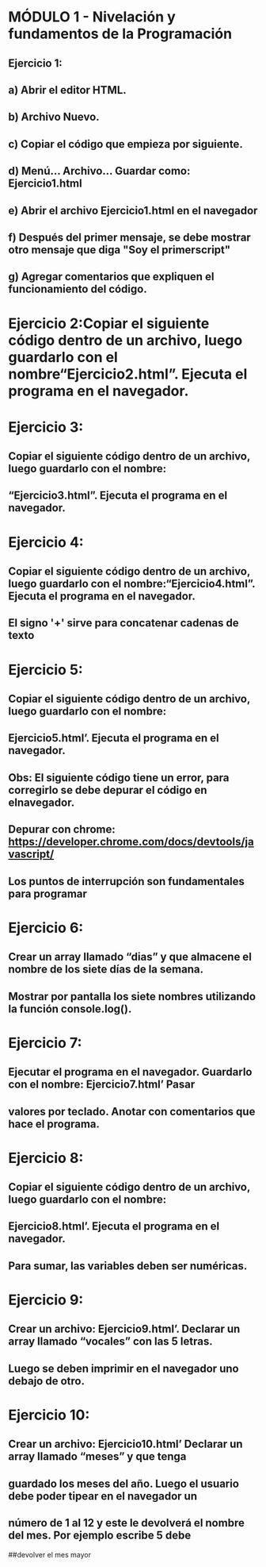 # MÓDULO 1 - Nivelación y fundamentos de la Programación
## Ejercicio 1:
## a) Abrir el editor HTML.
## b) Archivo Nuevo.
## c) Copiar el código que empieza por <!DOCTYPE html> siguiente.
## d) Menú... Archivo... Guardar como: Ejercicio1.html
## e) Abrir el archivo Ejercicio1.html en el navegador
## f) Después del primer mensaje, se debe mostrar otro mensaje que diga "Soy el primerscript"
## g) Agregar comentarios que expliquen el funcionamiento del código.
## <!DOCTYPE html>
## <html>
## <head>
## <title>Ejercicio 1 </title>
## </head>
## <body>
## <script>
## document.writeln("Hola Mundo!");
## </script>
## </body>
## </html>
# Ejercicio 2:Copiar el siguiente código dentro de un archivo, luego guardarlo con el nombre“Ejercicio2.html”. Ejecuta el programa en el navegador.
## <!DOCTYPE html>
## <html>
## <body>
## <script>
## let A, B;
## A = 9;
## B = 7;
### resultado = A + B;
## alert (`La suma de A+B es: ${resultado} ` );
## alert (`La diferencia de A-B es: ${A-B} ` );
## alert (`La multiplicación de AxB es: ${A*B} ` );
## alert (`La división de A/B es: ${resultado=A/B} ` );
## </script>
## </body>
## </html>
# Ejercicio 3:
## Copiar el siguiente código dentro de un archivo, luego guardarlo con el nombre:
## “Ejercicio3.html”. Ejecuta el programa en el navegador.
## <!DOCTYPE html>
## <html>
## <body>
## <script>
## let num1=0;
## let num2=0;
## num1 = num1 + 3;
## num2 = num2 + 7;
## alert (`El primer numero ahora es ${num1} `);
## alert (`El segundo numero ahora es ${num2} ` );
## </script>
## </body>
## </html>
# Ejercicio 4:
## Copiar el siguiente código dentro de un archivo, luego guardarlo con el nombre:“Ejercicio4.html”. Ejecuta el programa en el navegador.
## <html>
## <body>
## <script type="text/javascript">
## const A = "Hola";
## let B = " mundo!";
## document.write("Constante A contiene " + A );
## document.write("</br>");
## document.write("Variable B contiene " + B );
## document.write("</br>");
## document.write(A + B );
## </script>
## <p>El signo '+' sirve para concatenar cadenas de texto</p>
## </body>
## </html>
# Ejercicio 5:
## Copiar el siguiente código dentro de un archivo, luego guardarlo con el nombre:
## Ejercicio5.html’. Ejecuta el programa en el navegador.
## Obs: El siguiente código tiene un error, para corregirlo se debe depurar el código en elnavegador.
## Depurar con chrome: https://developer.chrome.com/docs/devtools/javascript/
## <!DOCTYPE html>
## <html><body>
## <script type="text/javascript">
## let a, b;
## a = 3; b = 7;
## resultado = a * b;
## document.write(`Variable a contiene ${a} <br> ` );
## document.write(`Variable b contiene ${b} <br> ` );
## document.write(`El producto de a por b es ${result} `);
## </script>
## <p>Los puntos de interrupción son fundamentales para programar</p>
## </body>
## </html>
# Ejercicio 6:
## Crear un array llamado “dias” y que almacene el nombre de los siete días de la semana.
## Mostrar por pantalla los siete nombres utilizando la función console.log().
# Ejercicio 7:
## Ejecutar el programa en el navegador. Guardarlo con el nombre: Ejercicio7.html’ Pasar
## valores por teclado. Anotar con comentarios que hace el programa.
## <!DOCTYPE html>
## <html>
## <body>
## <script>
## let dato, resultado;
## val1 = window.prompt("Introduce tu nombre", "...");
## val2 = window.prompt("Introduce tu apellido", "...");
## resultado = `Concatenado tu nombre y apellido es: ${val1} ${val2} ` ;
## document.write(resultado);
## </script>
## </body>
## </html>
# Ejercicio 8:
## Copiar el siguiente código dentro de un archivo, luego guardarlo con el nombre:
## Ejercicio8.html’. Ejecuta el programa en el navegador.
## <!DOCTYPE html>
## <html>
## <head><meta charset="utf-8"></head>
## <body>
## <script>
## let val1, val2, num1, num2;
## val1 = window.prompt("Introduce primer número ?", "0");
## num1 = parseInt(val1); // El método parseInt analiza un valor como una
## cadena y devuelve el primer entero.
## https://www.w3schools.com/jsref/jsref_parseint.asp
## val2 = window.prompt("Introduce segundo número ?", "0");
## num2 = parseInt(val2);
## let resultado = num1 + num2;
## document.write(`<br/> <br/> La suma es ${resultado} ` );
## </script>
## <p>Para sumar, las variables deben ser numéricas.</p>
## </body>
## </html>
# Ejercicio 9:
## Crear un archivo: Ejercicio9.html’. Declarar un array llamado “vocales” con las 5 letras.
## Luego se deben imprimir en el navegador uno debajo de otro.
# Ejercicio 10:
## Crear un archivo: Ejercicio10.html’ Declarar un array llamado “meses” y que tenga
## guardado los meses del año. Luego el usuario debe poder tipear en el navegador un
## número de 1 al 12 y este le devolverá el nombre del mes. Por ejemplo escribe 5 debe
##devolver el mes mayor